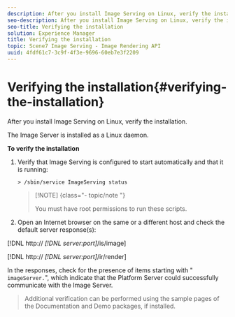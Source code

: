 ```yaml
---
description: After you install Image Serving on Linux, verify the installation.
seo-description: After you install Image Serving on Linux, verify the installation.
seo-title: Verifying the installation
solution: Experience Manager
title: Verifying the installation
topic: Scene7 Image Serving - Image Rendering API
uuid: 4fdf61c7-3c9f-4f3e-9696-60eb7e3f2209
---
```


# Verifying the installation{#verifying-the-installation}

After you install Image Serving on Linux, verify the installation.

The Image Server is installed as a Linux daemon.

**To verify the installation** 

1. Verify that Image Serving is configured to start automatically and that it is running:

   `> /sbin/service ImageServing status`

   >[!NOTE] {class="- topic/note "}
   >
   >You must have root permissions to run these scripts.

1. Open an Internet browser on the same or a different host and check the default server response(s):

[!DNL http:// *[!DNL server:port]*/is/image]

[!DNL  http:// *[!DNL server:port]*/ir/render]

   In the responses, check for the presence of items starting with " `imageServer.`", which indicate that the Platform Server could successfully communicate with the Image Server. 
>Additional verification can be performed using the sample pages of the Documentation and Demo packages, if installed. 

